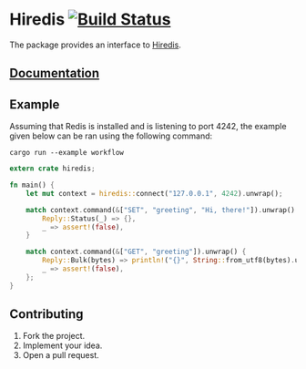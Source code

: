 # Hiredis [![Build Status][status-img]][status-url]

The package provides an interface to [Hiredis][1].

## [Documentation][doc]

## Example

Assuming that Redis is installed and is listening to port 4242, the example
given below can be ran using the following command:

```
cargo run --example workflow
```

```rust
extern crate hiredis;

fn main() {
    let mut context = hiredis::connect("127.0.0.1", 4242).unwrap();

    match context.command(&["SET", "greeting", "Hi, there!"]).unwrap() {
        Reply::Status(_) => {},
        _ => assert!(false),
    }

    match context.command(&["GET", "greeting"]).unwrap() {
        Reply::Bulk(bytes) => println!("{}", String::from_utf8(bytes).unwrap()),
        _ => assert!(false),
    };
}
```

## Contributing

1. Fork the project.
2. Implement your idea.
3. Open a pull request.

[1]: https://github.com/redis/hiredis

[status-img]: https://travis-ci.org/stainless-steel/hiredis.svg?branch=master
[status-url]: https://travis-ci.org/stainless-steel/hiredis
[doc]: https://stainless-steel.github.io/hiredis
